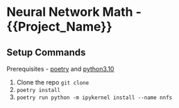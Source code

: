 # Neural Network Math - {{Project_Name}}


## Setup Commands

Prerequisites - [poetry](https://python-poetry.org/docs/) and [python3.10](https://www.python.org/downloads/release/python-3100/)

1. Clone the repo `git clone `
2. `poetry install`
3. `poetry run python -m ipykernel install --name nnfs`
